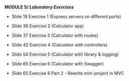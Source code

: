 **MODULE 5/ *Laboratory Exercises***

-  Slide 18 Exercise 1 (Express servers on different ports)

-  Slide 36 Exercise 2 (Calculator app)

-  Slide 37 Exercise 3 (Calculator with routes)

-  Slide 42 Exercise 4 (Calculator with controllers)

-  Slide 54 Exercise 5 (Calculator with library & logging)

-  Slide 65 Exercise 6 (Calculator with Swagger)

-  Slide 65 Exercise 6 Part 2 - Rewrite mini-project in MVC
